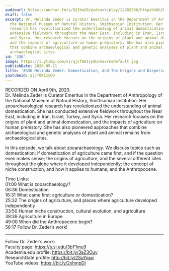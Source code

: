 ```yaml
---
audiourl: https://anchor.fm/s/822ba20/podcast/play/12282896/https%3A%2F%2Fd3ctxlq1ktw2nl.cloudfront.net%2Fproduction%2F2020-3-11%2F63583265-44100-2-7fbe12b608484.m4a
draft: false
excerpt: Dr. Melinda Zeder is Curator Emeritus in the Department of Anthropology of
  the National Museum of Natural History, Smithsonian Institution. Her zooarchaeological
  research has revolutionized the understanding of animal domestication. She has conducted
  extensive fieldwork throughout the Near East, including in Iran, Israel, Turkey,
  and Syria. Her research focuses on the origins of plant and animal domestication,
  and the impacts of agriculture on human prehistory. She has also pioneered approaches
  that combine archaeological and genetic analyses of plant and animal remains from
  archaeological sites.
id: '336'
image: https://i.ytimg.com/vi/qjcf6K1zyQU/maxresdefault.jpg
publishDate: 2020-05-21
title: '#336 Melinda Zeder: Domestication, And The Origins and Dispersal of Agriculture'
youtubeid: qjcf6K1zyQU
---
```

<div class="timelinks">

RECORDED ON April 9th, 2020.  
Dr. Melinda Zeder is Curator Emeritus in the Department of Anthropology of the National Museum of Natural History, Smithsonian Institution. Her zooarchaeological research has revolutionized the understanding of animal domestication. She has conducted extensive fieldwork throughout the Near East, including in Iran, Israel, Turkey, and Syria. Her research focuses on the origins of plant and animal domestication, and the impacts of agriculture on human prehistory. She has also pioneered approaches that combine archaeological and genetic analyses of plant and animal remains from archaeological sites.

In this episode, we talk about zooarachaeology. We discuss topics such as domestication; if domestication of agriculture came first, and if the question even makes sense; the origins of agriculture, and the several different sites throughout the globe where it developed independently; the concept of niche construction, and how it applies to humans; and the Anthropocene. 

Time Links:  
<time>01:00</time> What is zooarchaeology?  
<time>06:36</time> Domestication  
<time>16:31</time> What came first: agriculture or domestication?  
<time>25:32</time> The origins of agriculture, and places where agriculture developed independently  
<time>33:50</time> Human niche construction, cultural evolution, and agriculture  
<time>39:39</time> Agriculture in Europe  
<time>49:00</time> When did the Anthropocene begin?  
<time>56:17</time> Follow Dr. Zeder’s work!

---

Follow Dr. Zeder’s work:  
Faculty page: https://s.si.edu/3bF1mu9  
Academia.edu profile: https://bit.ly/3aZ3Ouy  
ResearchGate profile: http://bit.ly/2SuYqsq  
YouTube videos: https://bit.ly/2xhmpDI
</div>

